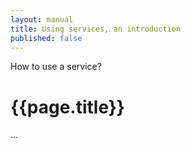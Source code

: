 ```yaml
---
layout: manual
title: Using services, an introduction
published: false
---
```


How to use a service?

# {{page.title}}

...